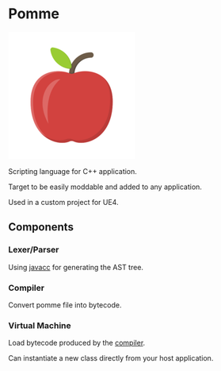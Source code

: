 # Pomme

![pomme](./assets/apple.png)

Scripting language for C++ application.

Target to be easily moddable and added to any application.

Used in a custom project for UE4.

## Components

### Lexer/Parser

Using [javacc](https://github.com/javacc/javacc) for generating the AST tree.

### Compiler

Convert pomme file into bytecode.

### Virtual Machine

Load bytecode produced by the [compiler](#Compiler).

Can instantiate a new class directly from your host application.